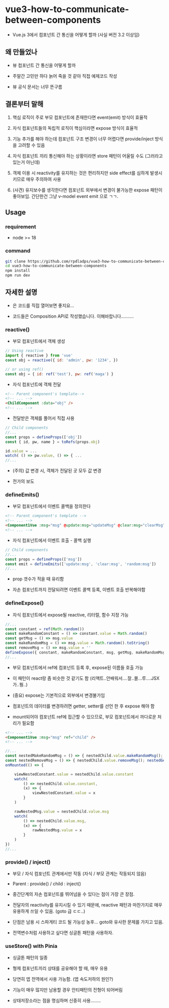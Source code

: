 # vue3-how-to-communicate-between-components

- Vue.js 3에서 컴포넌트 간 통신을 어떻게 할까 (사실 버전 3.2 이상임)

## 왜 만들었나

- 뷰 컴포넌트 간 통신을 어떻게 할까

- 주말간 고민만 하다 늙어 죽을 것 같아 직접 예제코드 작성

- 뷰 공식 문서는 너무 뜬구름

## 결론부터 말해

1. 핵심 로직이 주로 부모 컴포넌트에 존재한다면 event(emit) 방식이 효율적

1. 자식 컴포넌트들의 독립적 로직이 핵심이라면 expose 방식이 효율적

1. 기능 추가를 해야 하는데 컴포넌트 구조 변경이 너무 어렵다면 provide/inject 방식을 고려할 수 있음

1. 자식 컴포넌트 끼리 통신해야 하는 상황이라면 store 패턴이 어울릴 수도 (그러라고 있는거 아닌데)

1. 객체 이용 시 reactivity를 유지하는 것은 편리하지만 side effect를 심하게 발생시키므로 매우 주의하여 사용

1. (사견) 유지보수를 생각한다면 컴포넌트 외부에서 변경이 불가능한 expose 패턴이 좋아보임. 간단한건 그냥 v-model event emit 으로 ㄱㄱ.

## Usage

### requirement

- node >= 18

### command

```sh
git clone https://github.com/rpdladps/vue3-how-to-communicate-between-components.git
cd vue3-how-to-communicate-between-components
npm install
npm run dev
```

## 자세한 설명

- 은 코드를 직접 열어보면 좋지요...

- 코드들은 Composition API로 작성했습니다. 이해바랍니다..........

### reactive()

- 부모 컴포넌트에서 객체 생성

```js
// Using reactive
import { reactive } from 'vue'
const obj = reactive({ id: 'admin', pw: '1234', })

// or using ref()
const obj = { id: ref('test'), pw: ref('maga') }
```

- 자식 컴포넌트에 객체 전달

```html
<!-- Parent component's template-->
<!-- ... -->
<ChildComponent :data="obj" />
<!-- ... -->
```

- 전달받은 객체를 풀어서 직접 사용

```js
// Child components
//...
const props = defineProps(['obj'])
const { id, pw, name } = toRefs(props.obj)

id.value = ...
watch( () => pw.value, () => { ...
//...
```

- (주의) 값 변경 시, 객체가 전달된 곳 모두 값 변경

- 전가의 보도

### defineEmits()

- 부모 컴포넌트에서 이벤트 콜백을 정의한다

```html
<!-- Parent component's template -->
<!-- ... -->
<Component1Vue :msg="msg" @update:msg="updateMsg" @clear:msg="clearMsg" @random:msg="randomMsg" />
<!-- ... -->
```

- 자식 컴포넌트에서 이벤트 호출 - 콜백 실행

```js
// Child components
//...
const props = defineProps(['msg'])
const emit = defineEmits(['update:msg', 'clear:msg', 'random:msg'])
//...
```

- prop 갯수가 적을 때 유리함

- 자손 컴포넌트까지 전달되려면 이벤트 콜백 등록, 이벤트 호출 반복해야함

### defineExpose()

- 자식 컴포넌트에서 expose될 reactive, 리터럴, 함수 지정 가능

```js
//...
const constant = ref(Math.random())
const makeRandomConstant = () => constant.value = Math.random()
const getMsg = () => msg.value
const makeRandomMsg = () => msg.value = Math.random().toString()
const removeMsg = () => msg.value = ''
defineExpose({ constant, makeRandomConstant, msg, getMsg, makeRandomMsg, removeMsg, })
//...
```

- 부모 컴포넌트에서 ref에 컴포넌트 등록 후, expose된 이름들 호출 가능

- 이 패턴이 react랑 좀 비슷한 것 같기도 함 (리액트..안배워서....잘..몰...루....JSX가..뭥..)

- (중요) expose는 기본적으로 외부에서 변경불가임

- 컴포넌트의 데이터를 변경하려면 getter, setter를 선언 한 후 expose 해야 함

- mount되어야 컴포넌트 ref에 접근할 수 있으므로, 부모 컴포넌트에서 까다로운 처리가 필요함

```html
<!-- ... -->
<Component1Vue :msg="msg" ref="child" />
<!-- ... -->
```

```js
//...
const nestedMakeRandomMsg = () => { nestedChild.value.makeRandomMsg(); nestedGetMsg() }
const nestedRemoveMsg = () => { nestedChild.value.removeMsg(); nestedGetMsg() }
onMounted(() => {

    viewNestedConstant.value = nestedChild.value.constant    
    watch(
        () => nestedChild.value.constant,
        (x) => {
            viewNestedConstant.value = x
        }
    )

    rawNestedMsg.value = nestedChild.value.msg
    watch(
        () => nestedChild.value.msg,
        (x) => {
            rawNestedMsg.value = x
        }
    )
})
//...
```

### provide() / inject()

- 부모 / 자식 컴포넌트 관계에서만 작동 (자식 / 부모 관계는 작동되지 않음)

- Parent : provide() / child : inject()

- 중간단계의 자손 컴포넌트를 뛰어넘을 수 있다는 점이 가장 큰 장점.

- 전달자의 reactivity를 유지시킬 수 있기 때문에, reactive 패턴과 마찬가지로 매우 유용하게 쓰일 수 있음. (goto 급 ㄷㄷ..)

- 단점은 남용 시 스파게티 코드 될 가능성 농후... goto와 유사한 문제를 가지고 있음.

- 전역변수처럼 사용하고 싶다면 싱글톤 패턴을 사용하자.

### useStore() with Pinia

- 싱글톤 패턴의 일종

- 형제 컴포넌트끼리 상태를 공유해야 할 때, 매우 유용

- 당연히 앱 전역에서 사용 가능함. (앱 속도저하의 원인?)

- 기능이 매우 많지만 남용할 경우 안티패턴의 전형이 되어버림

- 상태저장소라는 점을 명심하며 신중히 사용........
